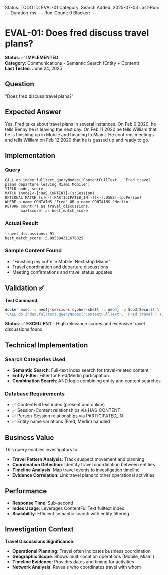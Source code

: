 <!--- META: machine-readable for scripts --->
Status: TODO
ID: EVAL-01
Category: Search
Added: 2025-07-03
Last-Run: —
Duration-ms: —
Run-Count: 0
Blocker: —

# EVAL-01: Does fred discuss travel plans?

**Status**: ✅ **IMPLEMENTED**  
**Category**: Communications - Semantic Search (Entity + Content)  
**Last Tested**: June 24, 2025

## Question
"Does fred discuss travel plans?"

## Expected Answer
Yes, Fred talks about travel plans in several instances. On Feb 9 2020, he tells Benny he is leaving the next day. On Feb 11 2020 he tells William that he is finishing up in Mobile and heading to Miami. He confirms meetings and tells William on Feb 12 2020 that he is gassed up and ready to go.

## Implementation

### Query
```cypher
CALL db.index.fulltext.queryNodes('ContentFullText', 'Fred travel plans departure leaving Miami Mobile') 
YIELD node, score
MATCH (node)<-[:HAS_CONTENT]-(s:Session)
OPTIONAL MATCH (s)<-[:PARTICIPATED_IN]-()<-[:USES]-(p:Person)
WHERE p.name CONTAINS 'Fred' OR p.name CONTAINS 'Merlin'
RETURN count(*) as travel_discussions,
       max(score) as best_match_score
```

### Actual Result
```
travel_discussions: 91
best_match_score: 5.895384311676025
```

### Sample Content Found
- "Finishing my coffe in Mobile. Next stop Miami"
- Travel coordination and departure discussions
- Meeting confirmations and travel status updates

## Validation ✅

**Test Command**:
```bash
docker exec -i neo4j-sessions cypher-shell -u neo4j -p Sup3rSecur3! \
"CALL db.index.fulltext.queryNodes('ContentFullText', 'Fred travel') YIELD node MATCH (node)<-[:HAS_CONTENT]-(s:Session) RETURN count(*)"
```

**Status**: ✅ **EXCELLENT** - High relevance scores and extensive travel discussions found

## Technical Implementation

### Search Categories Used
- **Semantic Search**: Full-text index search for travel-related content
- **Entity Filter**: Filter for Fred/Merlin participation
- **Combination Search**: AND logic combining entity and content searches

### Database Requirements
- ✅ ContentFullText index (present and online)
- ✅ Session-Content relationships via HAS_CONTENT
- ✅ Person-Session relationships via PARTICIPATED_IN
- ✅ Entity name variations (Fred, Merlin) handled

## Business Value

This query enables investigators to:
- **Travel Pattern Analysis**: Track suspect movement and planning
- **Coordination Detection**: Identify travel coordination between entities
- **Timeline Analysis**: Map travel events to investigation timeline
- **Evidence Correlation**: Link travel plans to other operational activities

## Performance
- **Response Time**: Sub-second
- **Index Usage**: Leverages ContentFullText fulltext index
- **Scalability**: Efficient semantic search with entity filtering

## Investigation Context

**Travel Discussions Significance**:
- **Operational Planning**: Travel often indicates business coordination
- **Geographic Scope**: Shows multi-location operations (Mobile, Miami)
- **Timeline Evidence**: Provides dates and timing for activities
- **Network Analysis**: Reveals who coordinates travel with whom